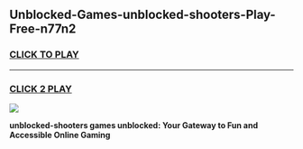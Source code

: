 
## Unblocked-Games-unblocked-shooters-Play-Free-n77n2
<h3>
<a href="https://premium76.site?title=unblocked-shooters&ref=23A">CLICK TO PLAY</a></h3>
<hr>

<h3>
<a href="https://premium76.site?title=unblocked-shooters&ref=23A">CLICK 2 PLAY</a>
  
</h3>

<a href="https://premium76.site?title=unblocked-shooters&ref=23A"><img src="https://clearcache.store/games.png"></a>


**unblocked-shooters games unblocked: Your Gateway to Fun and Accessible Online Gaming**
